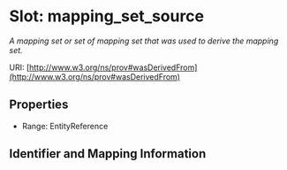 # Slot: mapping_set_source
_A mapping set or set of mapping set that was used to derive the mapping set._


URI: [http://www.w3.org/ns/prov#wasDerivedFrom](http://www.w3.org/ns/prov#wasDerivedFrom)



<!-- no inheritance hierarchy -->


## Properties

 * Range: EntityReference



## Identifier and Mapping Information





